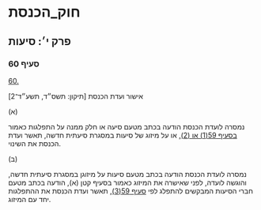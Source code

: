 # חוק_הכנסת

## פרק י׳: סיעות

### סעיף 60

[60.](https://he.wikisource.org/wiki/חוק_הכנסת#סעיף_60)

אישור ועדת הכנסת [תיקון: תשס״ד, תשע״ד־2]

(א)

נמסרה לועדת הכנסת הודעה בכתב מטעם סיעה או חלק ממנה על התפלגות כאמור [בסעיף 59(1) או (2)](https://he.wikisource.org/wiki/חוק_הכנסת#סעיף_59), או על מיזוג של סיעות במסגרת סיעתית חדשה, תאשר ועדת הכנסת את השינוי.

(ב)

נמסרה לועדת הכנסת הודעה בכתב מטעם סיעות על מיזוגן במסגרת סיעתית חדשה, והוגשה לועדה, לפני שאישרה את המיזוג כאמור בסעיף קטן (א), הודעה בכתב מטעם חברי הסיעות המבקשים להתפלג לפי [סעיף 59(3)](https://he.wikisource.org/wiki/חוק_הכנסת#סעיף_59), תאשר ועדת הכנסת את ההתפלגות יחד עם המיזוג.